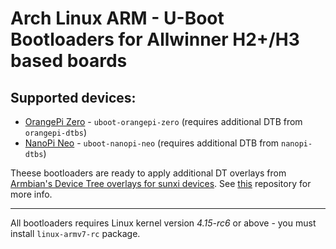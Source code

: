# Arch Linux ARM - U-Boot Bootloaders for Allwinner H2+/H3 based boards

## Supported devices:

* [OrangePi Zero](http://www.orangepi.org/orangepizero/) - `uboot-orangepi-zero` (requires additional DTB from `orangepi-dtbs`)
* [NanoPi Neo](http://www.friendlyarm.com/index.php?route=product/product&product_id=132) - `uboot-nanopi-neo` (requires additional DTB from `nanopi-dtbs`)

Theese bootloaders are ready to apply additional DT overlays from [Armbian's Device Tree overlays for sunxi devices](http://github.com/armbian/sunxi-DT-overlays).
See [this](http://github.com/RoEdAl/alarm-sunxi-dt-overlays-armv7) repository for more info.

---

All bootloaders requires Linux kernel version *4.15-rc6* or above - you must install `linux-armv7-rc` package.
